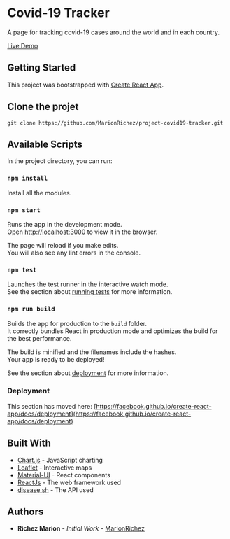 # Covid-19 Tracker

A page for tracking covid-19 cases around the world and in each country.

[Live Demo](https://covid19-tracker-3a17a.web.app/)

## Getting Started

This project was bootstrapped with [Create React App](https://github.com/facebook/create-react-app).

## Clone the projet

```
git clone https://github.com/MarionRichez/project-covid19-tracker.git
```

## Available Scripts

In the project directory, you can run:

### `npm install`
Install all the modules.

### `npm start`

Runs the app in the development mode.\
Open [http://localhost:3000](http://localhost:3000) to view it in the browser.

The page will reload if you make edits.\
You will also see any lint errors in the console.

### `npm test`

Launches the test runner in the interactive watch mode.\
See the section about [running tests](https://facebook.github.io/create-react-app/docs/running-tests) for more information.

### `npm run build`

Builds the app for production to the `build` folder.\
It correctly bundles React in production mode and optimizes the build for the best performance.

The build is minified and the filenames include the hashes.\
Your app is ready to be deployed!

See the section about [deployment](https://facebook.github.io/create-react-app/docs/deployment) for more information.

### Deployment

This section has moved here: [https://facebook.github.io/create-react-app/docs/deployment](https://facebook.github.io/create-react-app/docs/deployment)

## Built With

* [Chart.js](https://www.chartjs.org/) - JavaScript charting
* [Leaflet](https://leafletjs.com/) - Interactive maps
* [Material-UI](https://material-ui.com/) - React components
* [ReactJs](https://fr.reactjs.org/) - The web framework used
* [disease.sh](https://disease.sh/) - The API used

## Authors

* **Richez Marion** - *Initial Work* - [MarionRichez](https://github.com/MarionRichez)
